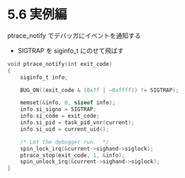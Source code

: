 # 5.6 実例編

ptrace_notify でデバッガにイベントを通知する

 * SIGTRAP を siginfo_t にのせて飛ばす

```c
void ptrace_notify(int exit_code)
{
	siginfo_t info;

	BUG_ON((exit_code & (0x7f | ~0xffff)) != SIGTRAP);

	memset(&info, 0, sizeof info);
	info.si_signo = SIGTRAP;
	info.si_code = exit_code;
	info.si_pid = task_pid_vnr(current);
	info.si_uid = current_uid();

	/* Let the debugger run.  */
	spin_lock_irq(&current->sighand->siglock);
	ptrace_stop(exit_code, 1, &info);
	spin_unlock_irq(&current->sighand->siglock);
}
```